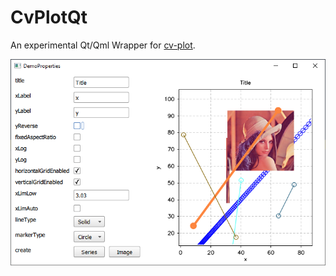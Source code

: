 # CvPlotQt
An experimental Qt/Qml Wrapper for [cv-plot](https://github.com/Profactor/cv-plot).

![CvPlotQt](doc/img/demo-properties.PNG)
